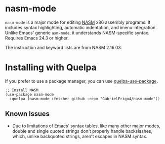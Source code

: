 # nasm-mode
`nasm-mode` is a major mode for editing [NASM][nasm] x86 assembly
programs. It includes syntax highlighting, automatic indentation, and
imenu integration. Unlike Emacs' generic `asm-mode`, it understands
NASM-specific syntax. Requires Emacs 24.3 or higher.

The instruction and keyword lists are from NASM 2.16.03.

# Installing with Quelpa
If you prefer to use a package manager, you can use [quelpa-use-package].

```elisp
;; Install NASM
(use-package nasm-mode
  :quelpa (nasm-mode :fetcher github :repo "GabrielFrigo4/nasm-mode"))
```

## Known Issues
* Due to limitations of Emacs' syntax tables, like many other major
  modes, double and single quoted strings don't properly handle
  backslashes, which, unlike backquoted strings, aren't escapes in
  NASM syntax.


[nasm]: http://www.nasm.us/
[quelpa-use-package]: https://github.com/quelpa/quelpa-use-package